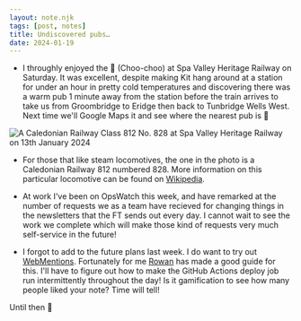 ```yaml
---
layout: note.njk
tags: [post, notes]
title: Undiscovered pubs…
date: 2024-01-19
---
```


* I throughly enjoyed the 🚂 (Choo-choo) at Spa Valley Heritage Railway on Saturday. It was excellent, despite making Kit hang around at a station for under an hour in pretty cold temperatures and discovering there was a warm pub 1 minute away from the station before the train arrives to take us from Groombridge to Eridge then back to Tunbridge Wells West. Next time we'll Google Maps it and see where the nearest pub is 🤣

![A Caledonian Railway Class 812 No. 828 at Spa Valley Heritage Railway on 13th January 2024](//jamesloveridge.dev/images/notes/2024/3/cr-828-spa-valley-railway-13-jan-2024.jpg)

* For those that like steam locomotives, the one in the photo is a Caledonian Railway 812 numbered 828. More information on this particular locomotive can be found on [Wikipedia](https://en.wikipedia.org/wiki/Caledonian_Railway_812_and_652_Classes).

* At work I've been on OpsWatch this week, and have remarked at the number of requests we as a team have recieved for changing things in the newsletters that the FT sends out every day. I cannot wait to see the work we complete which will make those kind of requests very much self-service in the future!

* I forgot to add to the future plans last week. I do want to try out [WebMentions](https://www.w3.org/TR/webmention/). Fortunately for me [Rowan](https://rowanmanning.com/posts/webmentions-for-your-static-site/) has made a good guide for this. I'll have to figure out how to make the GitHub Actions deploy job run intermittently throughout the day! Is it gamification to see how many people liked your note? Time will tell!

Until then 👋
